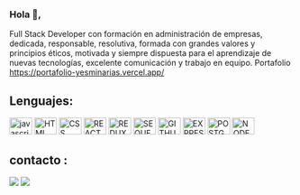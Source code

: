### Hola 👋, 


Full Stack Developer con formación en administración de empresas, dedicada, responsable, resolutiva, formada con grandes valores y principios éticos, motivada y siempre dispuesta para el aprendizaje de nuevas tecnologías, excelente comunicación y trabajo en equipo.
Portafolio https://portafolio-yesminarias.vercel.app/

## Lenguajes:
<div>
  <img height="30" width="40" alt="javascript" src="https://cdn.jsdelivr.net/gh/devicons/devicon/icons/javascript/javascript-original.svg"/>
  <img height="30" width="40" alt="HTML" src="https://cdn.jsdelivr.net/gh/devicons/devicon/icons/html5/html5-original-wordmark.svg"/>
  <img height="30" width="40" alt="CSS" src="https://cdn.jsdelivr.net/gh/devicons/devicon/icons/css3/css3-original-wordmark.svg"/>
  <img height="30" width="40" alt="REACT" src="https://cdn.jsdelivr.net/gh/devicons/devicon/icons/react/react-original-wordmark.svg"/>
  <img height="30" width="40" alt="REDUX" src="https://cdn.jsdelivr.net/gh/devicons/devicon/icons/redux/redux-original.svg"/>
  <img height="30" width="40" alt="SEQUELIZE" src="https://cdn.jsdelivr.net/gh/devicons/devicon/icons/sequelize/sequelize-original.svg"/>
  <img height="30" width="40" alt="GITHUB" src="https://cdn.jsdelivr.net/gh/devicons/devicon/icons/github/github-original-wordmark.svg"/>
  <img height="30" width="40" alt="EXPRESS" src="https://cdn.jsdelivr.net/gh/devicons/devicon/icons/express/express-original-wordmark.svg"/>
  <img height="30" width="40" alt="POSTGRESQL" src="https://cdn.jsdelivr.net/gh/devicons/devicon/icons/postgresql/postgresql-original-wordmark.svg"/>
  <img height="30" width="40" alt="NODE.JS" src="https://cdn.jsdelivr.net/gh/devicons/devicon/icons/nodejs/nodejs-original-wordmark.svg"/>
</div>


## contacto :
<div>
<a href="https://www.linkedin.com/in/yesminarias-developer"><img src="https://img.shields.io/badge/-LinkedIn-%230077B5?style=for-the-badge&logo=linkendin&logoColor=white"></a>
<a href="mailto:yyariase@gmail.com"><img src="https://img.shields.io/badge/-Gmail-%23333?style=for-the-badge&logo=gmail&logoColor=white"></a>
 <div/>
